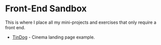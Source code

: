 # Front-End Sandbox

This is where I place all my mini-projects and exercises that only require a front end.

- [TinDog](https://jessicaloreto.github.io/Playground/cinema) - Cinema landing page example.

